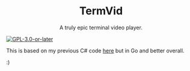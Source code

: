 <h1 align="center">TermVid</h1>
<p align="center">A truly epic terminal video player.</p>

[![`GPL-3.0-or-later`](https://img.shields.io/badge/license-GPL--3.0--or--later-blue)](https://github.com/cainy-a/termvid/blob/master/LICENSE.md)

This is based on my previous C# code [here](https://github.com/yellowsink/ConsoleVideoPlayer) but in Go and better overall.

:)
